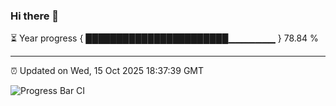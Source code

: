 ### Hi there 👋

⏳ Year progress { ███████████████████████▁▁▁▁▁▁▁ } 78.84 %

---

⏰ Updated on Wed, 15 Oct 2025 18:37:39 GMT

![Progress Bar CI](https://github.com/DhruviPatel157/GitHub-Actions-Demo/workflows/Progress%20Bar%20CI/badge.svg)
